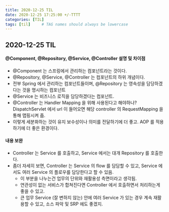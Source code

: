 ```yaml
---
title: 2020-12-25 TIL
date: 2020-12-25 17:25:00 +/-TTTT
categories: [TIL]
tags: [til]     # TAG names should always be lowercase
---
```

 
## 2020-12-25 TIL 


#### @Component, @Repository, @Service, @Controller 설명 및 차이점
- @Component 는 스프링에서 관리하는 컴포넌트라는 것이다.
- @Repository, @Service, @Controller 는 컴포넌트의 하위 개념이다.
- 전부 Spring 에서 관리하는 컴포넌트들이며, @Repository 는 영속성을 담당하겠다는 것을 명시하는 컴포넌트
- @Service 는 비즈니스 로직을 담당하겠다는 컴포넌트.
- @Controller 는 Handler Mapping 을 위해 사용된다고 해야하나? DispatchServlet 에서 url 이 들어오면 해당 controller 의 RequestMapping 을 통해 맵핑시켜 줌.
- 이렇게 세분화하는 것이 유지 보수성이나 의미를 전달하기에 더 좋고. AOP 를 적용하기에 더 좋은 환경이다.

#### 내용 보완
- Controller 는 Service 를 호출하고, Service 에서는 대개 Repository 를 호출한다.
- 좀더 자세히 보면, Controller 는 Service 의 flow 를 담담할 수 있고, Service 에서도 여러 Service 의 플로우를 담당한다고 할 수 있음.
    - 이 부분을 나누는건 업무의 단위와 재활용성 측면이라고 생각됨.
    - 연관성이 없는 서비스가 합쳐진다면 Controller 에서 호출하면서 처리하는게 좋을 수 있고.
    - 큰 업무 Service (잘 변하지 않는) 안에 여러 Service 가 있는 경우 계속 재활용할 수 있고, 소스 파악 및 SRP 에도 좋겠지. 


